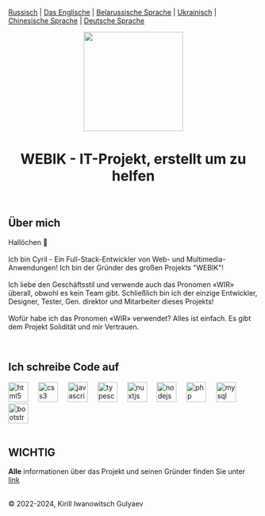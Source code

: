 <p><a href="https://github.com/gki-webik/gki-webik/blob/main/README.md">Russisch</a> | <a href="https://github.com/gki-webik/gki-webik/blob/main/README-EN.md">Das Englische</a> | <a href="https://github.com/gki-webik/gki-webik/blob/main/README-BE.md">Belarussische Sprache</a> | <a href="https://github.com/gki-webik/gki-webik/blob/main/README-UK.md">Ukrainisch</a> | <a href="https://github.com/gki-webik/gki-webik/blob/main/README-ZH.md">Chinesische Sprache</a> | <a href="https://github.com/gki-webik/gki-webik/blob/main/README-DE.md">Deutsche Sprache</a></p>
<div align="center">
  <kbd><img height="200" src="https://gki-webik.ru/mfs/s?path=/images/regular/iconka.png"  /></kbd>
</div>
<h1 align="center">WEBIK - IT-Projekt, erstellt um zu helfen</h1>
<br>
<h2 style="text-align: left;">Über mich</h2>
<p style="text-align: left;">Hallöchen 👋<br><br>Ich bin Cyril - Ein Full-Stack-Entwickler von Web- und Multimedia-Anwendungen! Ich bin der Gründer des großen Projekts "WEBIK"!<br><br>Ich liebe den Geschäftsstil und verwende auch das Pronomen «WIR» überall, obwohl es kein Team gibt. Schließlich bin ich der einzige Entwickler, Designer, Tester, Gen. direktor und Mitarbeiter dieses Projekts!<br><br>Wofür habe ich das Pronomen «WIR» verwendet? Alles ist einfach. Es gibt dem Projekt Solidität und mir Vertrauen.</p>
<br>
<h2 style="text-align: left;">Ich schreibe Code auf</h2>
<div style="text-align: left;">
  <img src="https://cdn.jsdelivr.net/gh/devicons/devicon/icons/html5/html5-original.svg" height="40" alt="html5 logo"  />
  <img width="12" />
  <img src="https://cdn.jsdelivr.net/gh/devicons/devicon/icons/css3/css3-original.svg" height="40" alt="css3 logo"  />
  <img width="12" />
  <img src="https://cdn.jsdelivr.net/gh/devicons/devicon/icons/javascript/javascript-original.svg" height="40" alt="javascript logo"  />
  <img width="12" />
  <img src="https://cdn.jsdelivr.net/gh/devicons/devicon/icons/typescript/typescript-original.svg" height="40" alt="typescript logo"  />
  <img width="12" />
  <img src="https://cdn.jsdelivr.net/gh/devicons/devicon/icons/nuxtjs/nuxtjs-original.svg" height="40" alt="nuxtjs logo"  />
  <img width="12" />
  <img src="https://cdn.jsdelivr.net/gh/devicons/devicon/icons/nodejs/nodejs-original.svg" height="40" alt="nodejs logo"  />
  <img width="12" />
  <img src="https://cdn.jsdelivr.net/gh/devicons/devicon/icons/php/php-original.svg" height="40" alt="php logo"  />
  <img width="12" />
  <img src="https://cdn.jsdelivr.net/gh/devicons/devicon/icons/mysql/mysql-original.svg" height="40" alt="mysql logo"  />
  <img width="12" />
  <img src="https://cdn.jsdelivr.net/gh/devicons/devicon/icons/bootstrap/bootstrap-original.svg" height="40" alt="bootstrap logo"  />
</div>
<br>
<h2>WICHTIG</h2>
<p><b>Alle</b> informationen über das Projekt und seinen Gründer finden Sie unter <a href="//gki-webik.ru/wk-data" target="_blank">link</a></p>
<br>
© 2022-2024, Kirill Iwanowitsch Gulyaev
